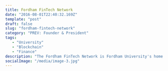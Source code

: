 ```yaml
---
title: Fordham FinTech Network
date: "2016-08-01T22:40:32.169Z"
template: "post"
draft: false
slug: "fordham-fintech-network"
category: "PREV: Founder & President"
tags: 
   - "University" 
   - "Blockchain"
   - "Finance"
description: "The Fordham FinTech Network is Fordham University's home base for leading students and professionals to connect and share knowledge and experiences at the cross-section of finance and technology. It was founded with a expertise in blockchain and cryptocurrencies."
socialImage: "/media/image-3.jpg"
---
```

